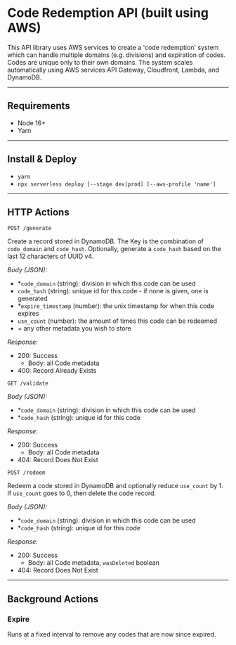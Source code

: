 # Code Redemption API (built using AWS)

This API library uses AWS services to create a 'code redemption' system which can
handle multiple domains (e.g. divisions) and expiration of codes. Codes are
unique only to their own domains. The system scales automatically using AWS
services API Gateway, Cloudfront, Lambda, and DynamoDB.

---

## Requirements

- Node 16+
- Yarn

---

## Install & Deploy

- `yarn`
- `npx serverless deploy [--stage dev|prod] [--aws-profile 'name']`

---

## HTTP Actions

`POST /generate`

Create a record stored in DynamoDB. The Key is the combination of `code_domain` and `code_hash`. Optionally, generate a `code_hash` based on the last 12 characters of UUID v4.

_Body (JSON):_

- \*`code_domain` (string): division in which this code can be used
- `code_hash` (string): unique id for this code - if none is given, one is generated
- \*`expire_timestamp` (number): the unix timestamp for when this code expires
- `use_count` (number): the amount of times this code can be redeemed
- \+ any other metadata you wish to store

_Response:_

- 200: Success
  - Body: all Code metadata
- 400: Record Already Exists

`GET /validate`

_Body (JSON):_

- \*`code_domain` (string): division in which this code can be used
- \*`code_hash` (string): unique id for this code

_Response:_

- 200: Success
  - Body: all Code metadata
- 404: Record Does Not Exist

`POST /redeem`

Redeem a code stored in DynamoDB and optionally reduce `use_count` by 1. If `use_count` goes to 0, then delete the code record.

_Body (JSON):_

- \*`code_domain` (string): division in which this code can be used
- \*`code_hash` (string): unique id for this code

_Response:_

- 200: Success
  - Body: all Code metadata, `wasDeleted` boolean
- 404: Record Does Not Exist

---

## Background Actions

### Expire

Runs at a fixed interval to remove any codes that are now since expired.

